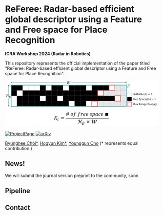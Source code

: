 # ReFeree: Radar-based efficient global descriptor using a Feature and Free space for Place Recognition

**ICRA Workshop 2024 (Radar in Robotics)**

This repository represents the official implementation of the paper titled "ReFeree: Radar-based efficient global descriptor using a Feature and Free space for Place Recognition".

![image](fig/generate.svg)

[![ProjectPage](https://github.com/sparolab/Joint_ID/blob/main/fig/badges/badge-website.svg)](https://sites.google.com/view/radar-referee)
[![arXiv](https://img.shields.io/badge/arXiv-2403.14176-b31b1b.svg?style=flat-square)](https://arxiv.org/abs/2403.14176)

[Byunghee Choi*](https://scholar.google.co.kr/citations?view_op=list_works&hl=ko&user=JCJAwgIAAAAJ),
[Hogyun Kim*](https://scholar.google.co.kr/citations?user=t5UEbooAAAAJ&hl=ko),
[Younggun Cho](https://scholar.google.com/citations?user=W5MOKWIAAAAJ&hl=ko)
(* represents equal contribution.)

## News!
We will submit the journal version preprint to the community, soon.

## Pipeline

## Contact
